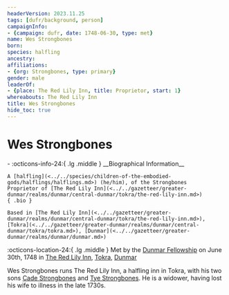 ```yaml
---
headerVersion: 2023.11.25
tags: [dufr/background, person]
campaignInfo:
- {campaign: dufr, date: 1748-06-30, type: met}
name: Wes Strongbones
born:
species: halfling
ancestry:
affiliations:
- {org: Strongbones, type: primary}
gender: male
leaderOf:
- {place: The Red Lily Inn, title: Proprietor, start: 1}
whereabouts: The Red Lily Inn
title: Wes Strongbones
hide_toc: true
---
```

# Wes Strongbones
<div class="grid cards ext-narrow-margin ext-one-column" markdown>
- :octicons-info-24:{ .lg .middle } __Biographical Information__

    A [halfling](<../../species/children-of-the-embodied-gods/halflings/halflings.md>) (he/him), of the Strongbones  
    Proprietor of [The Red Lily Inn](<../../gazetteer/greater-dunmar/realms/dunmar/central-dunmar/tokra/the-red-lily-inn.md>)  
    { .bio }

    Based in [The Red Lily Inn](<../../gazetteer/greater-dunmar/realms/dunmar/central-dunmar/tokra/the-red-lily-inn.md>), [Tokra](<../../gazetteer/greater-dunmar/realms/dunmar/central-dunmar/tokra/tokra.md>), [Dunmar](<../../gazetteer/greater-dunmar/realms/dunmar/dunmar.md>)
</div>



:octicons-location-24:{ .lg .middle } Met by the [Dunmar Fellowship](<../pcs/dunmar-fellowship/dunmar-fellowship.md>) on June 30th, 1748 in [The Red Lily Inn](<../../gazetteer/greater-dunmar/realms/dunmar/central-dunmar/tokra/the-red-lily-inn.md>), [Tokra](<../../gazetteer/greater-dunmar/realms/dunmar/central-dunmar/tokra/tokra.md>), [Dunmar](<../../gazetteer/greater-dunmar/realms/dunmar/dunmar.md>)  


Wes Strongbones runs The Red Lily Inn, a halfling inn in Tokra, with his two sons [Cade Strongbones](<./cade-strongbones.md>) and [Tye Strongbones](<./tye-strongbones.md>). He is a widower, having lost his wife to illness in the late 1730s. 